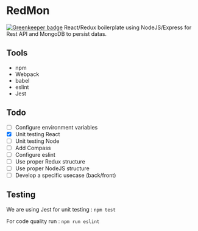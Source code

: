 # RedMon

[![Greenkeeper badge](https://badges.greenkeeper.io/nvana/RedMon.svg)](https://greenkeeper.io/)
React/Redux boilerplate using NodeJS/Express for Rest API and MongoDB to persist datas.

## Tools
* npm
* Webpack
* babel
* eslint
* Jest

## Todo 
- [ ] Configure environment variables
- [X] Unit testing React
- [ ] Unit testing Node
- [ ] Add Compass
- [ ] Configure eslint
- [ ] Use proper Redux structure
- [ ] Use proper NodeJS structure
- [ ] Develop a specific usecase (back/front)

## Testing
We are using Jest for unit testing :
`npm test`

For code quality run :
`npm run eslint`
